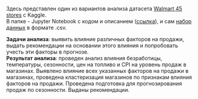 Здесь представлен один из вариантов анализа датасета [Walmart 45 stores](https://www.kaggle.com/datasets/varsharam/walmart-sales-dataset-of-45stores) с Kaggle.  
В папке - Jupyter Notebook с кодом и описанием ([ссылка](walmart_45_stores.ipynb)), и сам [набор данных](walmart-sales-dataset-of-45stores.csv) в формате .csv.  

**Задачи анализа**: выявить влияние различных факторов на продажи, выдать рекомендации на основании этого влияния и попробовать учесть эти факторы в прогнозе.  
**Результат анализа**: проведен анализ влияния безработицы, температуры, сезонности, цен на топливо и CPI на уровень продаж в магазинах. Выявлено влияние всех указанных факторов на продажи в магазинах, проведена кластеризация магазинов по признакам влияния факторов на продажи. Проведена подготовка для прогнозирования продаж по сезонности. Выданы рекомендации.
